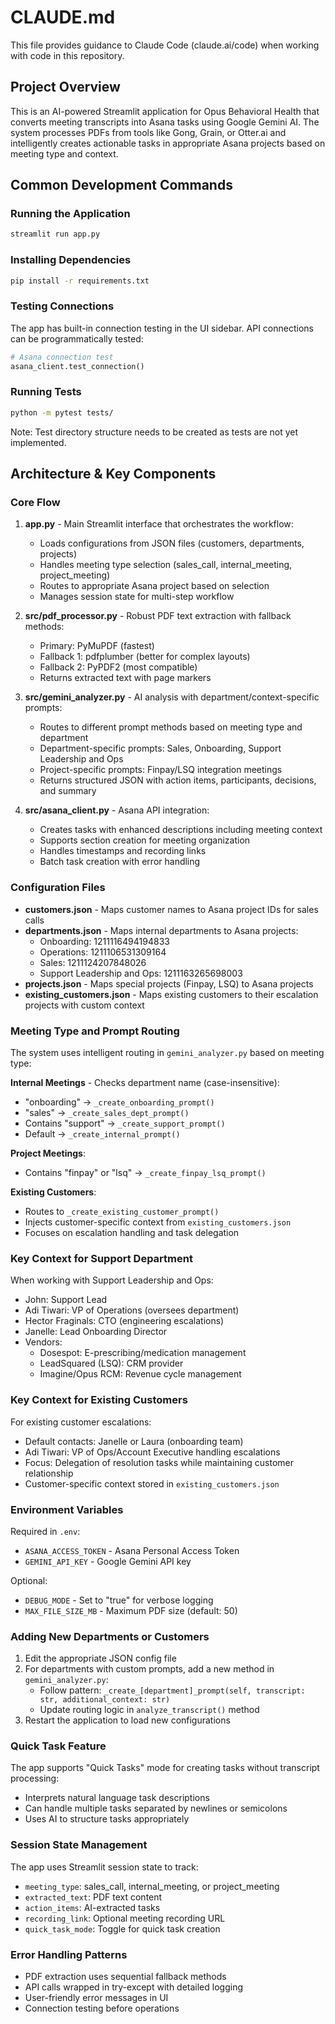 # CLAUDE.md

This file provides guidance to Claude Code (claude.ai/code) when working with code in this repository.

## Project Overview

This is an AI-powered Streamlit application for Opus Behavioral Health that converts meeting transcripts into Asana tasks using Google Gemini AI. The system processes PDFs from tools like Gong, Grain, or Otter.ai and intelligently creates actionable tasks in appropriate Asana projects based on meeting type and context.

## Common Development Commands

### Running the Application
```bash
streamlit run app.py
```

### Installing Dependencies
```bash
pip install -r requirements.txt
```

### Testing Connections
The app has built-in connection testing in the UI sidebar. API connections can be programmatically tested:
```python
# Asana connection test
asana_client.test_connection()
```

### Running Tests
```bash
python -m pytest tests/
```
Note: Test directory structure needs to be created as tests are not yet implemented.

## Architecture & Key Components

### Core Flow
1. **app.py** - Main Streamlit interface that orchestrates the workflow:
   - Loads configurations from JSON files (customers, departments, projects)
   - Handles meeting type selection (sales_call, internal_meeting, project_meeting)
   - Routes to appropriate Asana project based on selection
   - Manages session state for multi-step workflow

2. **src/pdf_processor.py** - Robust PDF text extraction with fallback methods:
   - Primary: PyMuPDF (fastest)
   - Fallback 1: pdfplumber (better for complex layouts)
   - Fallback 2: PyPDF2 (most compatible)
   - Returns extracted text with page markers

3. **src/gemini_analyzer.py** - AI analysis with department/context-specific prompts:
   - Routes to different prompt methods based on meeting type and department
   - Department-specific prompts: Sales, Onboarding, Support Leadership and Ops
   - Project-specific prompts: Finpay/LSQ integration meetings
   - Returns structured JSON with action items, participants, decisions, and summary

4. **src/asana_client.py** - Asana API integration:
   - Creates tasks with enhanced descriptions including meeting context
   - Supports section creation for meeting organization
   - Handles timestamps and recording links
   - Batch task creation with error handling

### Configuration Files

- **customers.json** - Maps customer names to Asana project IDs for sales calls
- **departments.json** - Maps internal departments to Asana projects:
  - Onboarding: 1211116494194833
  - Operations: 1211106531309164
  - Sales: 1211124207848026
  - Support Leadership and Ops: 1211163265698003
- **projects.json** - Maps special projects (Finpay, LSQ) to Asana projects
- **existing_customers.json** - Maps existing customers to their escalation projects with custom context

### Meeting Type and Prompt Routing

The system uses intelligent routing in `gemini_analyzer.py` based on meeting type:

**Internal Meetings** - Checks department name (case-insensitive):
- "onboarding" → `_create_onboarding_prompt()`
- "sales" → `_create_sales_dept_prompt()`
- Contains "support" → `_create_support_prompt()`
- Default → `_create_internal_prompt()`

**Project Meetings**:
- Contains "finpay" or "lsq" → `_create_finpay_lsq_prompt()`

**Existing Customers**:
- Routes to `_create_existing_customer_prompt()`
- Injects customer-specific context from `existing_customers.json`
- Focuses on escalation handling and task delegation

### Key Context for Support Department

When working with Support Leadership and Ops:
- John: Support Lead
- Adi Tiwari: VP of Operations (oversees department)
- Hector Fraginals: CTO (engineering escalations)
- Janelle: Lead Onboarding Director
- Vendors:
  - Dosespot: E-prescribing/medication management
  - LeadSquared (LSQ): CRM provider
  - Imagine/Opus RCM: Revenue cycle management

### Key Context for Existing Customers

For existing customer escalations:
- Default contacts: Janelle or Laura (onboarding team)
- Adi Tiwari: VP of Ops/Account Executive handling escalations
- Focus: Delegation of resolution tasks while maintaining customer relationship
- Customer-specific context stored in `existing_customers.json`

### Environment Variables

Required in `.env`:
- `ASANA_ACCESS_TOKEN` - Asana Personal Access Token
- `GEMINI_API_KEY` - Google Gemini API key

Optional:
- `DEBUG_MODE` - Set to "true" for verbose logging
- `MAX_FILE_SIZE_MB` - Maximum PDF size (default: 50)

### Adding New Departments or Customers

1. Edit the appropriate JSON config file
2. For departments with custom prompts, add a new method in `gemini_analyzer.py`:
   - Follow pattern: `_create_[department]_prompt(self, transcript: str, additional_context: str)`
   - Update routing logic in `analyze_transcript()` method
3. Restart the application to load new configurations

### Quick Task Feature

The app supports "Quick Tasks" mode for creating tasks without transcript processing:
- Interprets natural language task descriptions
- Can handle multiple tasks separated by newlines or semicolons
- Uses AI to structure tasks appropriately

### Session State Management

The app uses Streamlit session state to track:
- `meeting_type`: sales_call, internal_meeting, or project_meeting
- `extracted_text`: PDF text content
- `action_items`: AI-extracted tasks
- `recording_link`: Optional meeting recording URL
- `quick_task_mode`: Toggle for quick task creation

### Error Handling Patterns

- PDF extraction uses sequential fallback methods
- API calls wrapped in try-except with detailed logging
- User-friendly error messages in UI
- Connection testing before operations